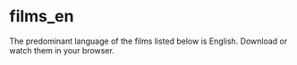 # films_en
The predominant language of the films listed below is English. Download or watch them in your browser.
